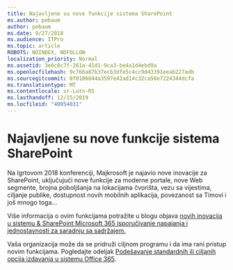 ```yaml
---
title: Najavljene su nove funkcije sistema SharePoint
ms.author: pebaum
author: pebaum
ms.date: 9/27/2018
ms.audience: ITPro
ms.topic: article
ROBOTS: NOINDEX, NOFOLLOW
localization_priority: Normal
ms.assetid: 3e0c8c7f-261a-41d1-9ca3-be4a1d4ebd9a
ms.openlocfilehash: 9c766a87b37ecb3dfe5c4cc9d43391eeab227adb
ms.sourcegitcommit: 0f0186044a3597e42ad14c32ca58e7224344dcfa
ms.translationtype: MT
ms.contentlocale: sr-Latn-RS
ms.lasthandoff: 12/15/2019
ms.locfileid: "40054031"
---
```

# <a name="sharepoint-new-features-announced"></a>Najavljene su nove funkcije sistema SharePoint

Na Igrtovom 2018 konferenciji, Majkrosoft je najavio nove inovacije za SharePoint, uključujući nove funkcije za moderne portale, nove Web segmente, brojna poboljšanja na lokacijama čvorišta, vezu sa vijestima, ciljanje publike, dostupnost novih mobilnih aplikacija, povezanost sa Timovi i još mnogo toga...
  
Više informacija o ovim funkcijama potražite u blogu objava [novih inovacija u sistemu &amp; SharePoint Microsoft 365 isporučivanje napajanja i jednostavnosti za saradnju sa sadržajem.](https://go.microsoft.com/fwlink/?linkid=2026502)
  
Vaša organizacija može da se pridruži ciljnom programu i da ima rani pristup novim funkcijama. Pogledajte odeljak [Podešavanje standardnih ili ciljanih opcija izdavanja u sistemu Office 365](https://docs.microsoft.com/office365/admin/manage/release-options-in-office-365).

